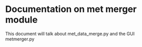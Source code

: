 # Documentation on met merger module
This document will talk about met_data_merge.py and the GUI metmerger.py